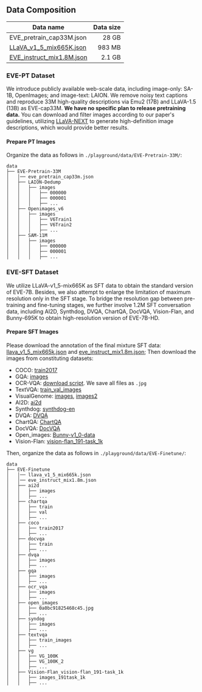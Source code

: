 ## Data Composition

| Data name | Data size |
| --- | ---: |
| EVE_pretrain_cap33M.json | 28 GB |
| [LLaVA_v1_5_mix665K.json](https://drive.google.com/file/d/1cnuVSRQ6_W80ZBnEYCeCzG9KHMGO3XrG/view?usp=sharing) | 983 MB |
| [EVE_instruct_mix1.8M.json](https://drive.google.com/file/d/1iGg85xdJhyZv-s1ttCe_SZ-CUk-hThjs/view?usp=sharing) | 2.1 GB |

### EVE-PT Dataset
We introduce publicly available web-scale data, including image-only: SA-1B, OpenImages; and image-text: LAION. We remove noisy text captions and reproduce 33M high-quality descriptions via Emu2 (17B) and LLaVA-1.5 (13B) as EVE-cap33M. **We have no specific plan to release pretraining data.** You can download and filter images according to our paper's guidelines, utilizing [LLaVA-NEXT](https://github.com/LLaVA-VL/LLaVA-NeXT) to generate high-definition image descriptions, which would provide better results.

#### Prepare PT Images

Organize the data as follows in `./playground/data/EVE-Pretrain-33M/`:

```none
data
├── EVE-Pretrain-33M
│   │── eve_pretrain_cap33m.json
│   ├── LAION-Dedump
│   │   ├── images
│   │   │   ├── 000000
│   │   │   ├── 000001
│   │   │   ├── ...
│   ├── Openimages_v6
│   │   ├── images
│   │   │   ├── V6Train1
│   │   │   ├── V6Train2
│   │   │   ├── ...
│   ├── SAM-11M
│   │   ├── images
│   │   │   ├── 000000
│   │   │   ├── 000001
│   │   │   ├── ...
```


### EVE-SFT Dataset
We utilize LLaVA-v1_5-mix665K as SFT data to obtain the standard version of EVE-7B. Besides, we also attempt to enlarge the limitation of maximum resolution only in the SFT stage. To bridge the resolution gap between pre-training and fine-tuning stages, we further involve 1.2M SFT conversation data, including AI2D, Synthdog, DVQA, ChartQA, DocVQA, Vision-Flan, and Bunny-695K to obtain high-resolution version of EVE-7B-HD.

#### Prepare SFT Images

Please download the annotation of the final mixture SFT data: [llava_v1_5_mix665k.json](https://drive.google.com/file/d/1cnuVSRQ6_W80ZBnEYCeCzG9KHMGO3XrG/view?usp=sharing) and [eve_instruct_mix1.8m.json](https://drive.google.com/file/d/1iGg85xdJhyZv-s1ttCe_SZ-CUk-hThjs/view?usp=sharing); Then download the images from constituting datasets:

- COCO: [train2017](http://images.cocodataset.org/zips/train2017.zip)
- GQA: [images](https://downloads.cs.stanford.edu/nlp/data/gqa/images.zip)
- OCR-VQA: [download script](https://drive.google.com/drive/folders/1_GYPY5UkUy7HIcR0zq3ZCFgeZN7BAfm_?usp=sharing). We save all files as `.jpg`
- TextVQA: [train_val_images](https://dl.fbaipublicfiles.com/textvqa/images/train_val_images.zip)
- VisualGenome: [images](https://cs.stanford.edu/people/rak248/VG_100K_2/images.zip), [images2](https://cs.stanford.edu/people/rak248/VG_100K_2/images2.zip)
- AI2D: [ai2d](https://huggingface.co/datasets/lmms-lab/ai2d)
- Synthdog: [synthdog-en](https://huggingface.co/datasets/naver-clova-ix/synthdog-en)
- DVQA: [DVQA](https://huggingface.co/datasets/skywalkerzhang19/DVQA)
- ChartQA: [ChartQA](https://huggingface.co/datasets/lmms-lab/ChartQA)
- DocVQA: [DocVQA](https://huggingface.co/datasets/lmms-lab/DocVQA)
- Open_images: [Bunny-v1_0-data](https://huggingface.co/datasets/BoyaWu10/Bunny-v1_0-data)
- Vision-Flan: [vision-flan_191-task_1k](https://huggingface.co/datasets/Vision-Flan/vision-flan_191-task_1k)

Then, organize the data as follows in `./playground/data/EVE-Finetune/`:

```none
data
├── EVE-Finetune
│   │── llava_v1_5_mix665k.json
│   │── eve_instruct_mix1.8m.json
│   ├── ai2d
│   │   ├── images
│   │   ├── ...
│   ├── chartqa
│   │   ├── train
│   │   ├── val
│   │   ├── ...
│   ├── coco
│   │   ├── train2017
│   │   ├── ...
│   ├── docvqa
│   │   ├── train
│   │   ├── ...
│   ├── dvqa
│   │   ├── images
│   │   ├── ...
│   ├── gqa
│   │   ├── images
│   │   ├── ...
│   ├── ocr_vqa
│   │   ├── images
│   │   ├── ...
│   ├── open_images
│   │   ├── 0a0bc91825468c45.jpg
│   │   ├── ...
│   ├── syndog
│   │   ├── images
│   │   ├── ...
│   ├── textvqa
│   │   ├── train_images
│   │   ├── ...
│   ├── vg
│   │   ├── VG_100K
│   │   ├── VG_100K_2
│   │   ├── ...
│   ├── Vision-Flan_vision-flan_191-task_1k
│   │   ├── images_191task_1k
│   │   ├── ...
```
